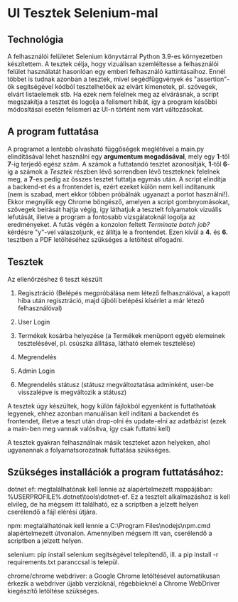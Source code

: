 # UI Tesztek Selenium-mal

## Technológia
A felhasználói felületet Selenium könyvtárral Python 3.9-es környezetben készítettem. A tesztek célja, hogy vizuálisan szemléltesse a felhasználói felület használatát hasonlóan egy emberi felhasználó kattintásaihoz. Ennél többet is tudnak azonban a tesztek, mivel segédfüggvények és "assertion"-ök segítségével kódból tesztelhetőek az elvárt kimenetek, pl. szövegek, elvárt listaelemek stb. Ha ezek nem felelnek meg az elvárásnak, a script megszakítja a tesztet és logolja a felismert hibát, így a program későbbi módosításai esetén felismeri az UI-n történt nem várt változásokat.

## A program futtatása
A programot a lentebb olvasható függőségek meglétével a main.py elindításával lehet használni egy **argumentum megadásával**, mely egy **1**-től **7**-ig terjedő egész szám. A számok a futtatandó tesztet azonosítják, **1**-től **6**-ig a számok a _Tesztek_ részben lévő sorrendben lévő teszteknek felelnek meg, a **7**-es pedig az összes tesztet futtatja egymás után. A script elindítja a backend-et és a frontendet is, ezért ezeket külön nem kell indítanunk (nem is szabad, mert ekkor többen próbálnák ugyanazt a portot használni!).
Ekkor megnyílik egy Chrome böngésző, amelyen a script gombnyomásokat, szövegek beírását hajtja végig, így láthatjuk a tesztelt folyamatok vizuális lefutását, illetve a program a fontosabb vizsgálatoknál logolja az eredményeket.
A futás végén a konzolon feltett _Terminate batch job?_ kérdésre "y"-vel válaszoljunk, ez állítja le a frontendet. Ezen kívül a **4.** és **6.** tesztben a PDF letöltéséhez szükséges a letöltést elfogadni.

## Tesztek
Az ellenőrzéshez 6 teszt készült

1. Regisztráció (Belépés megpróbálása nem létező felhasználóval, a kapott hiba után regisztráció, majd újbóli belépési kísérlet a már létező felhasználóval)

2. User Login

3. Termékek kosárba helyezése (a Termékek menüpont egyéb elemeinek tesztelésével, pl. csúszka állítása, látható elemek tesztelése)

4. Megrendelés

5. Admin Login

6. Megrendelés státusz (státusz megváltoztatása adminként, user-be visszalépve is megváltozik a státusz)

A tesztek úgy készültek, hogy külön fájlokból egyenként is futtathatóak legyenek, ehhez azonban manuálisan kell indítani a backendet és frontendet, illetve a teszt után drop-olni és update-elni az adatbázist (ezek a main-ben meg vannak valósítva, így csak futtatni kell)

A tesztek gyakran felhasználnak másik teszteket azon helyeken, ahol ugyanannak a folyamatsorozatnak futtatása szükséges. 

## Szükséges installációk a program futtatásához: 

dotnet ef: megtalálhatónak kell lennie az alapértelmezett mappájában: %USERPROFILE%\.dotnet\tools\dotnet-ef. Ez a tesztelt alkalmazáshoz is kell elvileg, de ha mégsem itt található, ez a scriptben a jelzett helyen cserélendő a fájl elérési útjára.

npm: megtalálhatónak kell lennie a C:\Program Files\nodejs\npm.cmd alapértelmezett útvonalon. Amennyiben mégsem itt van, cserélendő a scriptben a jelzett helyen.

selenium: pip install selenium segítségével telepítendő, ill. a pip install -r requirements.txt paranccsal is települ.

chrome/chrome webdriver: a Google Chrome letöltésével automatikusan érkezik a webdriver újabb verzióknál, régebbieknél a Chrome WebDriver kiegészítő letöltése szükséges.